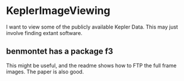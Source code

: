 # KeplerImageViewing
I want to view some of the publicly available Kepler Data. This may just involve finding extant software.

## benmontet has a package f3
This might be useful, and the readme shows how to FTP the full frame images.
The paper is also good. 
